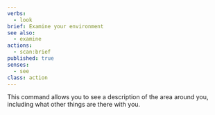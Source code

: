 ```yaml
---
verbs: 
  - look
brief: Examine your environment
see also: 
  - examine
actions:
  - scan:brief
published: true
senses:
  - see
class: action
---
```


This command allows you to see a description of the area around you, 
including what other things are there with you.

